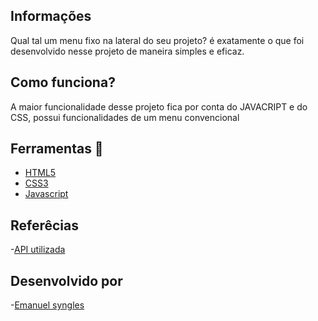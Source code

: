  ## Informações
 Qual tal um menu fixo na lateral do seu projeto? é exatamente o que foi desenvolvido nesse projeto de maneira simples e eficaz.

 ## Como funciona?
 A maior funcionalidade desse projeto fica por conta do JAVACRIPT e do CSS, possui funcionalidades de um menu convencional

 ## Ferramentas 🔧
 - [HTML5](https://html.com/)
 - [CSS3](https://developer.mozilla.org/pt-BR/docs/Web/CSS)
- [Javascript](https://www.javascript.com/)

 ## Referêcias

 -[API utilizada](https://openweathermap.org/)
 
## Desenvolvido por

 -[Emanuel syngles](https://www.linkedin.com/in/emanuel-syngles-464985248/)
